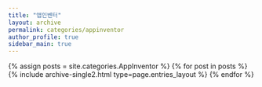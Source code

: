 ```yaml
---
title: "앱인벤터"
layout: archive
permalink: categories/appinventor
author_profile: true
sidebar_main: true
---
```



{% assign posts = site.categories.AppInventor %}
{% for post in posts %} {% include archive-single2.html type=page.entries_layout %} {% endfor %}
